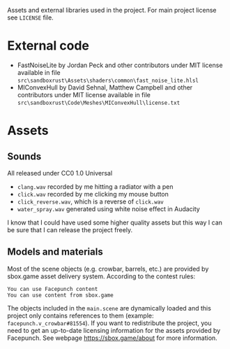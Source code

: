 Assets and external libraries used in the project. For main project license see `LICENSE` file.

# External code
- FastNoiseLite by Jordan Peck and other contributors under MIT license available in file `src\sandboxrust\Assets\shaders\common\fast_noise_lite.hlsl`
- MIConvexHull by David Sehnal, Matthew Campbell and other contributors under MIT license available in file `src\sandboxrust\Code\Meshes\MIConvexHull\license.txt`

# Assets

## Sounds
All released under CC0 1.0 Universal

- `clang.wav` recorded by me hitting a radiator with a pen
- `click.wav` recorded by me clicking my mouse button
- `click_reverse.wav`, which is a reverse of `click.wav`
- `water_spray.wav` generated using white noise effect in Audacity

I know that I could have used some higher quality assets but this way I can be sure that I can release the project freely.

## Models and materials

Most of the scene objects (e.g. crowbar, barrels, etc.) are provided by sbox.game asset delivery system.
According to the contest rules: 

```
You can use Facepunch content
You can use content from sbox.game
```

The objects included in the `main.scene` are dynamically loaded and this project only contains references to them (example: `facepunch.v_crowbar#81554`). If you want to redistribute the project, you need to get an up-to-date licensing information for the assets provided by Facepunch. See webpage https://sbox.game/about for more information.
